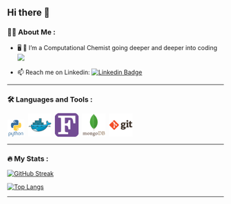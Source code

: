 ## Hi there 👋


### :man_technologist: About Me :

- 🖥️ 🧪  I’m a Computational Chemist going deeper and deeper into coding <img src="https://media.giphy.com/media/WUlplcMpOCEmTGBtBW/giphy.gif" width="30">

- :mailbox: Reach me on Linkedin: [![Linkedin Badge](https://img.shields.io/badge/-andreaalbino-blue?style=flat&logo=Linkedin&logoColor=white)](https://www.linkedin.com/in/andrea-albino-83928920a/)

---

### :hammer_and_wrench: Languages and Tools :
<div>
  <img src="https://github.com/devicons/devicon/blob/master/icons/python/python-original-wordmark.svg" title="Python" alt="Python" width="40" height="40"/>&nbsp;
  <img src="https://github.com/devicons/devicon/blob/master/icons/docker/docker-original.svg" title="Docker" alt="Docker" width="55" height="55"/>&nbsp;
  <img src="https://github.com/devicons/devicon/blob/master/icons/fortran/fortran-original.svg" title="Fortran"  alt="Fortran" width="55" height="55"/>&nbsp;
  <img src="https://github.com/devicons/devicon/blob/master/icons/mongodb/mongodb-original-wordmark.svg" title="MongoDB" alt="MongoDB" width="55" height="55"/>&nbsp;
  <img src="https://github.com/devicons/devicon/blob/master/icons/git/git-original-wordmark.svg" title="Git" **alt="Git" width="55" height="55"/>
</div>

---

### :fire: My Stats :

[![GitHub Streak](http://github-readme-streak-stats.herokuapp.com?user=andreaa93&theme=dark&border_radius=3.5&date_format=M%20j%5B%2C%20Y%5D)](https://git.io/streak-stats)

[![Top Langs](https://github-readme-stats.vercel.app/api/top-langs/?username=andreaa93)](https://github.com/andreaa93/github-readme-stats)

---


